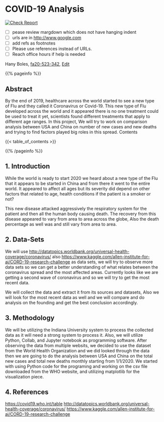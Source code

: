 # COVID-19 Analysis

[![Check Report](https://github.com/cybertraining-dsc/fa20-523-342/workflows/Check%20Report/badge.svg)](https://github.com/cybertraining-dsc/fa20-523-342/actions)

- [ ] pease review margdown which does not have hanging indent
- [ ] urls are in <http://www.google.com>
- [ ] add refs as footnotes
- [ ] Please use references instead of URLs. 
- [ ] Reach office hours if help is needed

Hany Boles, [fa20-523-342](https://github.com/cybertraining-dsc/fa20-523-342/), [Edit](https://github.com/cybertraining-dsc/fa20-523-342/blob/master/project/project.md)

{{% pageinfo %}}

## Abstract

By the end of 2019, healthcare across the world started to see a new type of Flu and they called it Coronavirus or Covid-19. This new type of Flu developed across the world and it appeared there is no one treatment could be used to treat it yet, scientists found different treatments that apply to different age ranges. In this project, We will try to work on comparison analysis between USA and China on number of new cases and new deaths and trying to find factors played big roles in this spread.
Contents

{{< table_of_contents >}}

{{% /pageinfo %}}

## 1. Introduction

While the world is ready to start 2020 we heard about a new type of the Flu that it appears to be started in China and from there it went to the entire world. It appeared to affect all ages but its severity did depend on other factors that related to age, health conditions if the patient is a smoker or not?

This new disease attacked aggressively the respiratory system for the patient and then all the human body causing death. The recovery from this disease appeared to vary from area to area across the globe, Also the death percentage as well was and still vary from area to area. 

## 2. Data-Sets

We will use http://datatopics.worldbank.org/universal-health-coverage/coronavirus/  also https://www.kaggle.com/allen-institute-for-ai/CORD-19-research-challenge as data sets, we will try to observe more data sets so we can get a better understanding of what relates between the coronavirus spread and the most affected areas. Currently looks like we are getting a second wave of coronavirus and so we will try to get the most recent data.

We will collect the data and extract it from its sources and datasets, Also we will look for the most recent data as well and we will compare and do analysis on the founding and get the best conclusion accordingly.

## 3. Methodology

We will be utilizing the Indiana University system to process the collected data as it will need a strong system to process it. Also, we will utilize Python, Collab, and Jupyter notebook as programming software.
After observing the data from multiple websits, we decided to use the dataset from the World Health Organization and we did looked through the data then we are going to do the analysis between USA and China on the total new cases and total new deaths monthly starting from 1/1/2020.
We started with using Python code for the programing and working on the csv file downloaded from the WHO website, and utilizing matplotlib for the visualization piece. 

	
## 4. References

<https://covid19.who.int/table>
<http://datatopics.worldbank.org/universal-health-coverage/coronavirus/>
<https://www.kaggle.com/allen-institute-for-ai/CORD-19-research-challenge>
